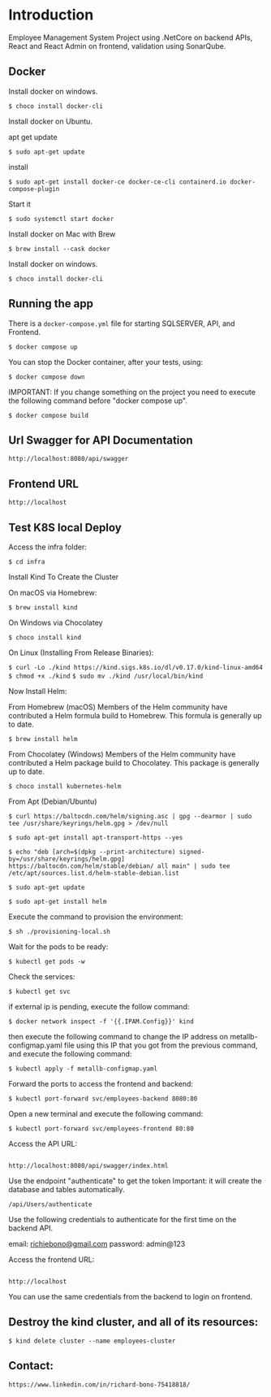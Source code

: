 # Introduction 
Employee Management System Project using .NetCore on backend APIs, React and React Admin on frontend, validation using SonarQube.

## Docker

Install docker on windows.

`$ choco install docker-cli`

Install docker on Ubuntu.

apt get update

`$ sudo apt-get update`

install

`$ sudo apt-get install docker-ce docker-ce-cli containerd.io docker-compose-plugin`

Start it

`$ sudo systemctl start docker`

Install docker on Mac with Brew

`$ brew install --cask docker`

Install docker on windows.

`$ choco install docker-cli`

## Running the app

There is a `docker-compose.yml` file for starting SQLSERVER, API, and Frontend.

`$ docker compose up`

You can stop the Docker container, after your tests, using:

`$ docker compose down`

IMPORTANT: If you change something on the project you need to execute the following command before "docker compose up".

`$ docker compose build` 


## Url Swagger for API Documentation

```
http://localhost:8080/api/swagger
```

## Frontend URL

```
http://localhost
```

## Test K8S local Deploy

Access the infra folder:

`$ cd infra`

Install Kind To Create the Cluster

On macOS via Homebrew:

`$ brew install kind`

On Windows via Chocolatey

`$ choco install kind`

On Linux (Installing From Release Binaries):

`$ curl -Lo ./kind https://kind.sigs.k8s.io/dl/v0.17.0/kind-linux-amd64`
`$ chmod +x ./kind`
`$ sudo mv ./kind /usr/local/bin/kind`


Now Install Helm:

From Homebrew (macOS)
Members of the Helm community have contributed a Helm formula build to Homebrew. This formula is generally up to date.

`$ brew install helm`

From Chocolatey (Windows)
Members of the Helm community have contributed a Helm package build to Chocolatey. This package is generally up to date.

`$ choco install kubernetes-helm`

From Apt (Debian/Ubuntu)

`$ curl https://baltocdn.com/helm/signing.asc | gpg --dearmor | sudo tee /usr/share/keyrings/helm.gpg > /dev/null`

`$ sudo apt-get install apt-transport-https --yes`

`$ echo "deb [arch=$(dpkg --print-architecture) signed-by=/usr/share/keyrings/helm.gpg] https://baltocdn.com/helm/stable/debian/ all main" | sudo tee /etc/apt/sources.list.d/helm-stable-debian.list`

`$ sudo apt-get update`

`$ sudo apt-get install helm`

Execute the command to provision the environment:

`$ sh ./provisioning-local.sh`

Wait for the pods to be ready:

`$ kubectl get pods -w`

Check the services:

`$ kubectl get svc`

if external ip is pending, execute the follow command:

`$ docker network inspect -f '{{.IPAM.Config}}' kind`

then execute the following command to change the IP address on metallb-configmap.yaml file using this IP that you got from the previous command, and execute the following command:

`$ kubectl apply -f metallb-configmap.yaml`

Forward the ports to access the frontend and backend:

`$ kubectl port-forward svc/employees-backend 8080:80`

Open a new terminal and execute the following command:

`$ kubectl port-forward svc/employees-frontend 80:80`

Access the API URL:

```

http://localhost:8080/api/swagger/index.html

```

Use the endpoint "authenticate" to get the token
Important: it will create the database and tables automatically.

```
/api/Users/authenticate

```

Use the following credentials to authenticate for the first time on the backend API.

email: richiebono@gmail.com
password: admin@123

Access the frontend URL:

```

http://localhost

```

You can use the same credentials from the backend to login on frontend.


## Destroy the kind cluster, and all of its resources:

`$ kind delete cluster --name employees-cluster`


## Contact:

```
https://www.linkedin.com/in/richard-bono-75418818/
```